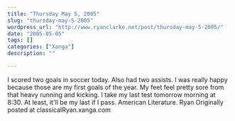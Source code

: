 ```yaml
---
title: "Thursday May 5, 2005"
slug: "thursday-may-5-2005"
wordpress_url: "http://www.ryanclarke.net/post/thursday-may-5-2005/"
date: "2005-05-05"
tags: []
categories: ["Xanga"]
description: ""

---
```


I scored two goals in soccer today. Also had two assists. I was really happy because those are my first goals of the year. My feet feel pretty sore from that heavy running and kicking.
 I take my last test tomorrow morning at 8:30. At least, it'll be my last if I pass. American Literature.
 Ryan
Originally posted at classicalRyan.xanga.com
